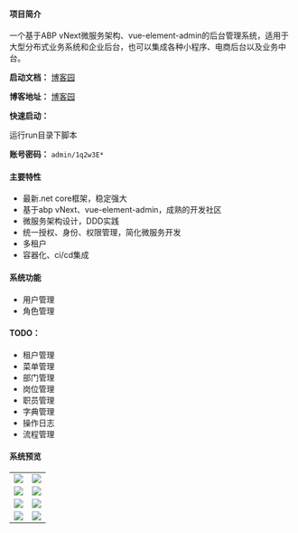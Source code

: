 #### 项目简介
一个基于ABP vNext微服务架构、vue-element-admin的后台管理系统，适用于大型分布式业务系统和企业后台，也可以集成各种小程序、电商后台以及业务中台。

**启动文档：** [博客园](https://www.cnblogs.com/william-xu/p/12806810.html)


**博客地址：** [博客园](https://www.cnblogs.com/william-xu/)

**快速启动：**

运行run目录下脚本

**账号密码：** `admin/1q2w3E*`
#### 主要特性
- 最新.net core框架，稳定强大
- 基于abp vNext、vue-element-admin，成熟的开发社区
- 微服务架构设计，DDD实践
- 统一授权、身份、权限管理，简化微服务开发
- 多租户
- 容器化、ci/cd集成
####  系统功能
- 用户管理
- 角色管理
#### TODO：
- 租户管理
- 菜单管理
- 部门管理
- 岗位管理
- 职员管理
- 字典管理
- 操作日志
- 流程管理
#### 系统预览
<table>
    <tr>
        <td><img src="https://github.com/WilliamXu96/ABP-MicroService/blob/master/images/20200520145329.png"/></td>
        <td><img src="https://github.com/WilliamXu96/ABP-MicroService/blob/master/images/20200520150119.png"/></td>
    </tr>
    <tr>
        <td><img src="https://github.com/WilliamXu96/ABP-MicroService/blob/master/images/20200525171207.png"/></td>
        <td><img src="https://github.com/WilliamXu96/ABP-MicroService/blob/master/images/20200525171250.png"/></td>
    </tr>
    <tr>
        <td><img src="https://github.com/WilliamXu96/ABP-MicroService/blob/master/images/20200525171138.png"/></td>
        <td><img src="https://github.com/WilliamXu96/ABP-MicroService/blob/master/images/20200605102030.png"/></td>
    </tr>
    <tr>
        <td><img src="https://github.com/WilliamXu96/ABP-MicroService/blob/master/images/20200605102050.png"/></td>
        <td><img src="https://github.com/WilliamXu96/ABP-MicroService/blob/master/images/20200605102150.png"/></td>
    </tr>
</table>

